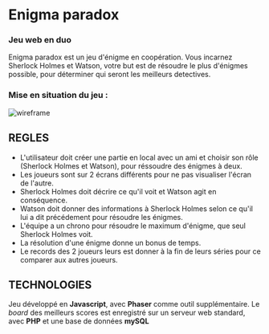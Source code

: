 # Enigma paradox
### Jeu web en duo

Enigma paradox est un jeu d'énigme en coopération.
Vous incarnez Sherlock Holmes et Watson, votre but est de résoudre le plus d'énigmes possible, pour déterminer qui seront les meilleurs detectives.

### Mise en situation du jeu :

![wireframe](https://img4.hostingpics.net/thumbs/mini_801136201705151053120.jpg "wireframe 1")

## REGLES

* L'utilisateur doit créer une partie en local avec un ami et choisir son rôle (Sherlock Holmes et Watson), pour réssoudre des énigmes à deux.
* Les joueurs sont sur 2 écrans différents pour ne pas visualiser l'écran de l'autre. 
* Sherlock Holmes doit décrire ce qu'il voit et Watson agit en conséquence.
* Watson doit donner des informations à Sherlock Holmes selon ce qu'il lui a dit précédement pour résoudre les énigmes.
* L'équipe a un chrono pour résoudre le maximum d'énigme, que seul Sherlock Holmes voit.
* La résolution d'une énigme donne un bonus de temps.
* Le records des 2 joueurs leurs est donner à la fin de leurs séries pour ce comparer aux autres joueurs.

## TECHNOLOGIES

Jeu développé en **Javascript**, avec **Phaser** comme outil supplémentaire.
Le _board_ des meilleurs scores est enregistré sur un serveur web standard, avec **PHP** et une base de données **mySQL**